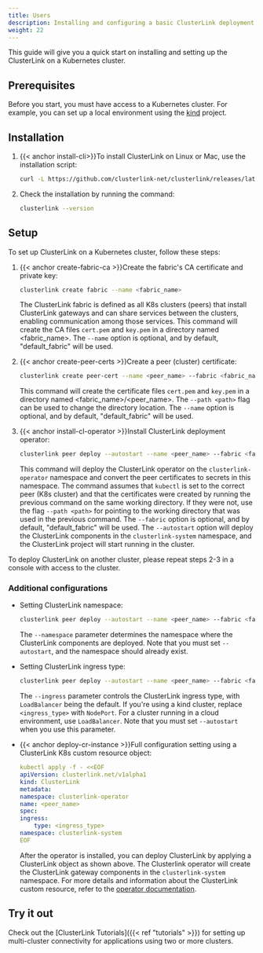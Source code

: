 ```yaml
---
title: Users
description: Installing and configuring a basic ClusterLink deployment
weight: 22
---
```


This guide will give you a quick start on installing and setting up the ClusterLink on a Kubernetes cluster.

## Prerequisites

Before you start, you must have access to a Kubernetes cluster.
For example, you can set up a local environment using the [kind](https://kind.sigs.k8s.io/) project.

## Installation

1. {{< anchor install-cli>}}To install ClusterLink on Linux or Mac, use the installation script:

    ```sh
    curl -L https://github.com/clusterlink-net/clusterlink/releases/latest/download/clusterlink.sh | sh -
    ```

1. Check the installation by running the command:

    ```sh
    clusterlink --version
    ```

## Setup

To set up ClusterLink on a Kubernetes cluster, follow these steps:

1. {{< anchor create-fabric-ca >}}Create the fabric's CA certificate and private key:

    ```sh
    clusterlink create fabric --name <fabric_name>
    ```

    The ClusterLink fabric is defined as all K8s clusters (peers) that install ClusterLink gateways
    and can share services between the clusters, enabling communication among those services.
    This command will create the CA files `cert.pem` and `key.pem` in a directory named <fabric_name>.
    The `--name` option is optional, and by default, "default_fabric" will be used.

1. {{< anchor create-peer-certs >}}Create a peer (cluster) certificate:

    ```sh
    clusterlink create peer-cert --name <peer_name> --fabric <fabric_name>
    ```

    This command will create the certificate files `cert.pem` and `key.pem`
    in a directory named <fabric_name>/<peer_name>.
    The `--path <path>` flag can be used to change the directory location.
    The `--name` option is optional, and by default, "default_fabric" will be used.

1. {{< anchor install-cl-operator >}}Install ClusterLink deployment operator:

    ```sh
    clusterlink peer deploy --autostart --name <peer_name> --fabric <fabric_name>
    ```

    This command will deploy the ClusterLink operator on the `clusterlink-operator` namespace
    and convert the peer certificates to secrets in this namespace.
    The command assumes that `kubectl` is set to the correct peer (K8s cluster)
    and that the certificates were created by running the previous command on the same working directory.
    If they were not, use the flag `--path <path>` for pointing to the working directory
    that was used in the previous command.
    The `--fabric` option is optional, and by default, "default_fabric" will be used.
    The `--autostart` option will deploy the ClusterLink components in the `clusterlink-system` namespace,
    and the ClusterLink project will start running in the cluster.

To deploy ClusterLink on another cluster, please repeat steps 2-3 in a console with access to the cluster.

### Additional configurations

* Setting ClusterLink namespace:

    ```sh
    clusterlink peer deploy --autostart --name <peer_name> --fabric <fabric_name> --namespace <namespace>
    ```

    The `--namespace` parameter determines the namespace where the ClusterLink components are deployed.
    Note that you must set `--autostart`, and the namespace should already exist.

* Setting ClusterLink ingress type:

    ```sh
    clusterlink peer deploy --autostart --name <peer_name> --fabric <fabric_name> --ingress <ingress_type>
    ```

    The `--ingress` parameter controls the ClusterLink ingress type, with `LoadBalancer` being the default.
    If you're using a kind cluster, replace `<ingress_type>` with `NodePort`.
    For a cluster running in a cloud environment, use `LoadBalancer`.
    Note that you must set `--autostart` when you use this parameter.

* {{< anchor deploy-cr-instance >}}Full configuration setting using a ClusterLink K8s custom resource object:

    ```yaml
    kubectl apply -f - <<EOF
    apiVersion: clusterlink.net/v1alpha1
    kind: ClusterLink
    metadata:
    namespace: clusterlink-operator
    name: <peer_name>
    spec:
    ingress:
        type: <ingress_type>
    namespace: clusterlink-system
    EOF
    ```

    After the operator is installed, you can deploy ClusterLink by applying a ClusterLink object as shown above.
    The Clusterlink operator will create the ClusterLink gateway components in the `clusterlink-system` namespace.
    For more details and information about the ClusterLink custom resource,
    refer to the [operator documentation](https://github.com/clusterlink-net/clusterlink/blob/main/design-proposals/project-deployment.md#clusterlink-crd).

## Try it out

Check out the [ClusterLink Tutorials]({{< ref "tutorials" >}}) for setting up
 multi-cluster connectivity for applications using two or more clusters.
